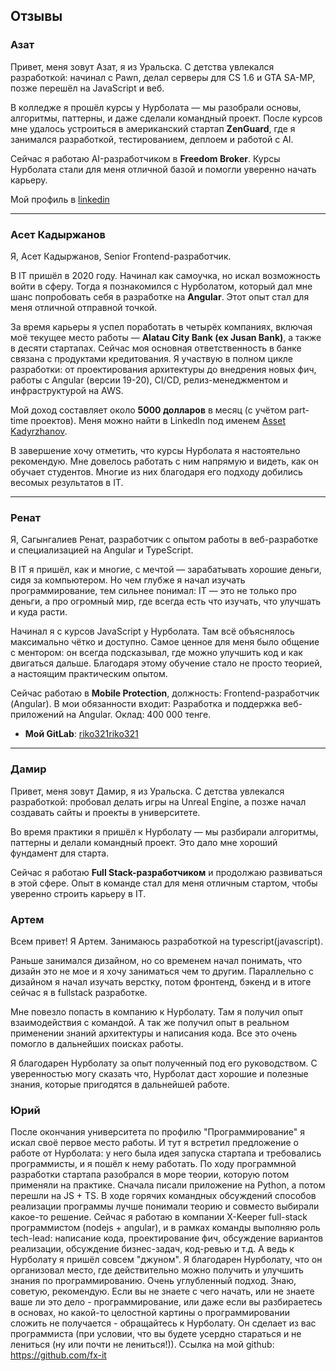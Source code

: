 ## Отзывы

### Азат
Привет, меня зовут Азат, я из Уральска. С детства увлекался разработкой: начинал с Pawn, делал серверы для CS 1.6 и GTA SA-MP, позже перешёл на JavaScript и веб.

В колледже я прошёл курсы у Нурболата — мы разобрали основы, алгоритмы, паттерны, и даже сделали командный проект. После курсов мне удалось устроиться в американский стартап **ZenGuard**, где я занимался разработкой, тестированием, деплоем и работой с AI.

Сейчас я работаю AI-разработчиком в **Freedom Broker**. Курсы Нурболата стали для меня отличной базой и помогли уверенно начать карьеру.

Мой профиль в [linkedin](https://www.linkedin.com/in/%D0%B0%D0%B7%D0%B0%D1%82-%D0%BA%D1%83%D0%B0%D0%BD-7ab63037a?utm_source=share&utm_campaign=share_via&utm_content=profile&utm_medium=android_app)

---
### Асет Кадыржанов
Я, Асет Кадыржанов, Senior Frontend-разработчик.

В IT пришёл в 2020 году. Начинал как самоучка, но искал возможность войти в сферу. Тогда я познакомился с Нурболатом, который дал мне шанс попробовать себя в разработке на **Angular**. Этот опыт стал для меня отличной отправной точкой.

За время карьеры я успел поработать в четырёх компаниях, включая моё текущее место работы — **Alatau City Bank (ex Jusan Bank)**, а также в десяти стартапах. Сейчас моя основная ответственность в банке связана с продуктами кредитования. Я участвую в полном цикле разработки: от проектирования архитектуры до внедрения новых фич, работы с Angular (версии 19-20), CI/CD, релиз-менеджментом и инфраструктурой на AWS.

Мой доход составляет около **5000 долларов** в месяц (с учётом part-time проектов). Меня можно найти в LinkedIn под именем [Asset Kadyrzhanov](https://www.linkedin.com/in/asset-kadyrzhanov).

В завершение хочу отметить, что курсы Нурболата я настоятельно рекомендую. Мне довелось работать с ним напрямую и видеть, как он обучает студентов. Многие из них благодаря его подходу добились весомых результатов в IT.

---
### Ренат
Я, Сагынгалиев Ренат, разработчик с опытом работы в веб-разработке и специализацией на Angular и TypeScript.

В IT я пришёл, как и многие, с мечтой — зарабатывать хорошие деньги, сидя за компьютером. Но чем глубже я начал изучать программирование, тем сильнее понимал: IT — это не только про деньги, а про огромный мир, где всегда есть что изучать, что улучшать и куда расти.

Начинал я с курсов JavaScript у Нурболата. Там всё объяснялось максимально чётко и доступно. Самое ценное для меня было общение с ментором: он всегда подсказывал, где можно улучшить код и как двигаться дальше. Благодаря этому обучение стало не просто теорией, а настоящим практическим опытом.

Сейчас работаю в **Mobile Protection**, должность: Frontend-разработчик (Angular). В мои обязанности входит:  Разработка и поддержка веб-приложений на Angular. Оклад: 400 000 тенге.

* **Мой GitLab**: [riko321riko321](https://gitlab.com/riko321riko321)

---
### Дамир
Привет, меня зовут Дамир, я из Уральска. С детства увлекался разработкой: пробовал делать игры на Unreal Engine, а позже начал создавать сайты и проекты в университете.

Во время практики я пришёл к Нурболату — мы разбирали алгоритмы, паттерны и делали командный проект. Это дало мне хороший фундамент для старта.

Сейчас я работаю **Full Stack-разработчиком** и продолжаю развиваться в этой сфере. Опыт в команде стал для меня отличным стартом, чтобы уверенно строить карьеру в IT.

### Артем
Всем привет! Я Артем. Занимаюсь разработкой на typescript(javascript).

Раньше занимался дизайном, но со временем начал понимать, что дизайн это не мое и я хочу заниматься чем то другим.
Параллельно с дизайном я начал изучать верстку, потом фронтенд, бэкенд и в итоге сейчас я в fullstack разработке.

Мне повезло попасть в компанию к Нурболату. Там я получил опыт взаимодействия с командой.
А так же получил опыт в реальном применении знаний архитектуры и написания кода. Все это очень помогло в дальнейших поисках работы.

Я благодарен Нурболату за опыт полученный под его руководством.
С уверенностью могу сказать что, Нурболат даст хорошие и полезные знания, которые пригодятся в дальнейшей работе.

### Юрий
После окончания университета по профилю "Программирование" я искал своё первое место работы. И тут я встретил предложение о работе от Нурболата: у него была идея запуска стартапа и требовались программисты, и я пошёл к нему работать.
По ходу программной разработки стартапа разобрался в море теории, которую потом применяли на практике. Сначала писали приложение на Python, а потом перешли на JS + TS. В ходе горячих командных обсуждений способов реализации программы лучше понимали теорию и совместо выбирали какое-то решение.
Сейчас я работаю в компании X-Keeper full-stack программистом (nodejs + angular), и в рамках команды выполняю роль tech-lead: написание кода, проектирование фич, обсуждение вариантов реализации, обсуждение бизнес-задач, код-ревью и т.д. А ведь к Нурболату я пришёл совсем "джуном".
Я благодарен Нурболату, что он организовал место, где действительно можно получить и улучшить знания по программированию. Очень углубленный подход. Знаю, советую, рекомендую.
Если вы не знаете с чего начать, или не знаете ваше ли это дело - программирование, или даже если вы разбираетесь в основах, но какой-то целостной картины о программировании сложить не получается - обращайтесь к Нурболату. Он сделает из вас программиста (при условии, что вы будете усердно стараться и не лениться (ну или почти не лениться!)).
Ссылка на мой github: https://github.com/fx-it
